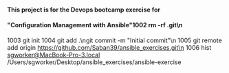 #### This project is for the Devops bootcamp exercise for 
#### "Configuration Management with Ansible"1002  rm -rf .git\n
 1003  git init
 1004  git add .\ngit commit -m "Initial commit"\n
 1005  git remote add origin https://github.com/Saban39/ansible_exercises.git\n
 1006  hist
sgworker@MacBook-Pro-3.local /Users/sgworker/Desktop/ansible_exercises/ansible-exercise